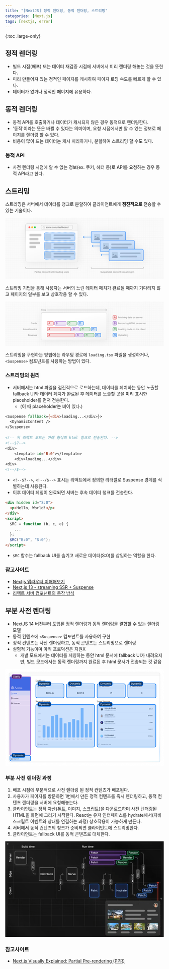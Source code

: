 ```yaml
---
title: "[NextJS] 정적 렌더링, 동적 렌더링, 스트리밍"
categories: [Next.js]
tags: [nextjs, error]
---
```


{:toc .large-only}

## 정적 렌더링

- 빌드 시점(배포) 또는 데이터 재검증 시점에 서버에서 미리 렌더링 해놓는 것을 뜻한다.
- 미리 만들어져 있는 정적인 페이지를 캐시하여 페이지 로딩 속도를 빠르게 할 수 있다.
- 데이터가 없거나 정적인 페이지에 유용하다.

## 동적 렌더링

- 동적 API를 호출하거나 데이터가 캐시되지 않은 경우 동적으로 렌더링한다.
- '동적'이라는 뜻은 바뀔 수 있다는 의미이며, 요청 시점에서만 알 수 있는 정보로 페이지를 렌더링 할 수 있다.
- 비용이 많이 드는 데이터는 캐시 처리하거나, 분할하여 스트리밍 할 수도 있다.

### 동적 API

- 사전 렌더링 시점에 알 수 없는 정보(ex. 쿠키, 헤더 등)로 API를 요청하는 경우 동적 API라고 한다.

## 스트리밍

스트리밍은 서버에서 데이터를 청크로 분할하여 클라이언트에게 **점진적으로** 전송할 수 있는 기술이다.

<img src="../../assets/img/blog/2024-11-18-nextjs-streaming_01.png">

스트리밍 기법을 통해 사용자는 서버의 느린 데이터 페치가 완료될 때까지 기다리지 않고 페이지의 일부를 보고 상호작용 할 수 있다.

<img src="../../assets/img/blog/2024-11-18-nextjs-streaming_02.png">

스트리밍을 구현하는 방법에는 라우팅 경로에 `loading.tsx` 파일을 생성하거나, `<Suspense>` 컴포넌트를 사용하는 방법이 있다.

### 스트리밍의 원리

- 서버에서는 html 파일을 점진적으로 로드하는데, 데이터를 페치하는 동안 노출할 fallback UI와 데이터 페치가 완료된 후 데이터를 노출할 곳을 미리 표시한 placeholder를 먼저 전송한다.
  - (이 때 placeholder는 비어 있다.)

```jsp
<Suspense fallback={<div>loading...</div>}>
  <DynamicContent />
</Suspense>

<!-- 위 리액트 코드는 아래 형식의 html 청크로 전송된다. -->
<!--$?-->
<div>
    <template id="B:0"></template>
    <div>loading...</div>
<div>
<!--/$-->
```

- `<!--$?-->`, `<!--/$-->` 표시는 리액트에서 정의한 리터럴로 Suspense 경계를 식별하는데 사용된다.
- 이후 데이터 페칭이 완료되면 서버는 후속 데이터 청크를 전송한다.

```html
<div hidden id="S:0">
  <p>Hello, World!</p>
</div>
<script>
  $RC = function (b, c, e) {
    ...
  };
  $RC("B:0", "S:0");
</script>
```

- `$RC` 함수는 fallback UI를 숨기고 새로운 데이터(S:0)를 삽입하는 역할을 한다.

### 참고사이트

- [Nextjs 앱라우터 이해해보기](https://wnhlee.dev/posts/app-router/#nextjs-%EC%97%90%EC%84%9C%EC%9D%98-streaming)
- [Next.js 13 - streaming SSR + Suspense](https://velog.io/@gygy/SSR%EC%9D%84-%EC%A7%81%EC%A0%91-%EA%B5%AC%ED%98%84%ED%95%B4%EB%B3%B8%EB%8B%A4%EB%A9%B4-feat.Next.js-13#streaming-html)
- [리액트 서버 컴포넌트의 동작 방식](https://yceffort.kr/2022/01/how-react-server-components-work#rsc-wire-format)

## 부분 사전 렌더링

- NextJS 14 버전부터 도입된 정적 렌더링과 동적 렌더링을 결합할 수 있는 렌더링 모델
- 동적 컨텐츠에 `<Suspense>` 컴포넌트를 사용하여 구현
- 정적 컨텐츠는 사전 렌더링하고, 동적 콘텐츠는 스트리밍으로 렌더링
- 실험적 기능이며 아직 프로덕션은 지원X
  - 개발 모드에서는 데이터를 페칭하는 동안 html 문서에 fallback UI가 내려오지만, 빌드 모드에서는 동적 렌더링까지 완료된 후 html 문서가 전송되는 것 같음

<img src="../../assets/img/blog/2024-11-18-nextjs-streaming_03.png">

### 부분 사전 렌더링 과정

1. 배포 시점에 부분적으로 사전 렌더링 된 정적 컨텐츠가 배포된다.
1. 사용자가 페이지를 방문하면 1번에서 만든 정적 컨텐츠를 즉시 렌더링하고, 동적 컨텐츠 렌더링을 서버에 요청해놓는다.
1. 클라이언트는 정적 자산(폰트, 이미지, 스크립트)을 다운로드하며 사전 렌더링된 HTML을 화면에 그리기 시작한다. React는 유저 인터페이스를 hydrate해서(자바스크립트 이벤트와 상태를 연결하는 과정) 상호작용이 가능하게 만든다.
1. 서버에서 동적 컨텐츠의 청크가 준비되면 클라이언트에 스트리밍한다.
1. 클라이언트는 fallback UI를 동적 콘텐츠로 대체한다.

<img src="../../assets/img/blog/2024-11-18-nextjs-streaming_04.png">

### 참고사이트

- [Next.js Visually Explained: Partial Pre-rendering (PPR)](https://youtu.be/MTcPrTIBkpA)

